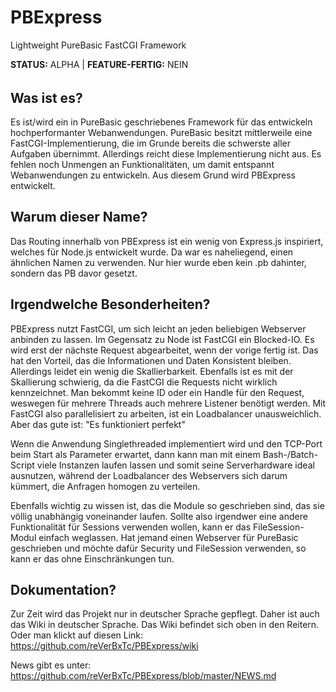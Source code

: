 # PBExpress
Lightweight PureBasic FastCGI Framework

**STATUS:** ALPHA | **FEATURE-FERTIG:** NEIN
######

## Was ist es?
Es ist/wird ein in PureBasic geschriebenes Framework für das entwickeln hochperformanter Webanwendungen. PureBasic besitzt mittlerweile eine FastCGI-Implementierung, die im Grunde bereits die schwerste aller Aufgaben übernimmt. Allerdings reicht diese Implementierung nicht aus. Es fehlen noch Unmengen an Funktionalitäten, um damit entspannt Webanwendungen zu entwickeln. Aus diesem Grund wird PBExpress entwickelt.

## Warum dieser Name?
Das Routing innerhalb von PBExpress ist ein wenig von Express.js inspiriert, welches für Node.js entwickelt wurde. Da war es naheliegend, einen ähnlichen Namen zu verwenden. Nur hier wurde eben kein .pb dahinter, sondern das PB davor gesetzt.

## Irgendwelche Besonderheiten?
PBExpress nutzt FastCGI, um sich leicht an jeden beliebigen Webserver anbinden zu lassen. Im Gegensatz zu Node ist FastCGI ein Blocked-IO. Es wird erst der nächste Request abgearbeitet, wenn der vorige fertig ist. Das hat den Vorteil, das die Informationen und Daten Konsistent bleiben. Allerdings leidet ein wenig die Skallierbarkeit. Ebenfalls ist es mit der Skallierung schwierig, da die FastCGI die Requests nicht wirklich kennzeichnet. Man bekommt keine ID oder ein Handle für den Request, weswegen für mehrere Threads auch mehrere Listener benötigt werden. Mit FastCGI also parallelisiert zu arbeiten, ist ein Loadbalancer unausweichlich. Aber das gute ist: "Es funktioniert perfekt"

Wenn die Anwendung Singlethreaded implementiert wird und den TCP-Port beim Start als Parameter erwartet, dann kann man mit einem Bash-/Batch-Script viele Instanzen laufen lassen und somit seine Serverhardware ideal ausnutzen, während der Loadbalancer des Webservers sich darum kümmert, die Anfragen homogen zu verteilen.

Ebenfalls wichtig zu wissen ist, das die Module so geschrieben sind, das sie völlig unabhängig voneinander laufen. Sollte also irgendwer eine andere Funktionalität für Sessions verwenden wollen, kann er das FileSession-Modul einfach weglassen. Hat jemand einen Webserver für PureBasic geschrieben und möchte dafür Security und FileSession verwenden, so kann er das ohne Einschränkungen tun.

## Dokumentation?
Zur Zeit wird das Projekt nur in deutscher Sprache gepflegt. Daher ist auch das Wiki in deutscher Sprache. Das Wiki befindet sich oben in den Reitern. Oder man klickt auf diesen Link: https://github.com/reVerBxTc/PBExpress/wiki

News gibt es unter: https://github.com/reVerBxTc/PBExpress/blob/master/NEWS.md

